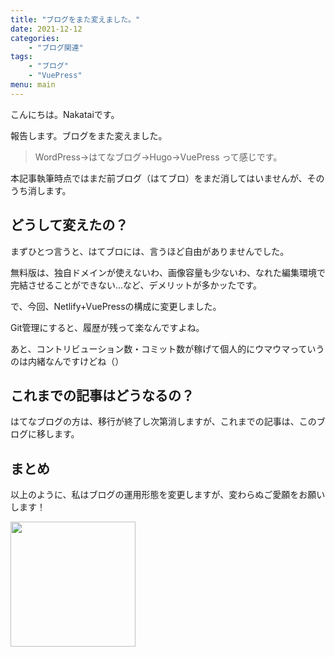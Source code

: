 ```yaml
---
title: "ブログをまた変えました。"
date: 2021-12-12
categories: 
    - "ブログ関連"
tags: 
    - "ブログ"
    - "VuePress"
menu: main
---
```


<!--more-->
こんにちは。Nakataiです。

報告します。ブログをまた変えました。

> WordPress→はてなブログ→Hugo→VuePress
って感じです。

本記事執筆時点ではまだ前ブログ（はてブロ）をまだ消してはいませんが、そのうち消します。

## どうして変えたの？

まずひとつ言うと、はてブロには、言うほど自由がありませんでした。

無料版は、独自ドメインが使えないわ、画像容量も少ないわ、なれた編集環境で完結させることができない...など、デメリットが多かッたです。

で、今回、Netlify+VuePressの構成に変更しました。

Git管理にすると、履歴が残って楽なんですよね。

あと、コントリビューション数・コミット数が稼げて個人的にウマウマっていうのは内緒なんですけどね（）

## これまでの記事はどうなるの？

はてなブログの方は、移行が終了し次第消しますが、これまでの記事は、このブログに移します。

## まとめ

以上のように、私はブログの運用形態を変更しますが、変わらぬご愛願をお願いします！

<img src="https://cdn.nakatai.ga/img/sign.webp" width="200">

<Disqus>
